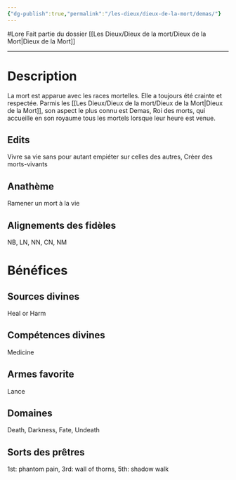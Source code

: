```yaml
---
{"dg-publish":true,"permalink":"/les-dieux/dieux-de-la-mort/demas/"}
---
```


#Lore 
Fait partie du dossier [[Les Dieux/Dieux de la mort/Dieux de la Mort\|Dieux de la Mort]]

-------

# Description
La mort est apparue avec les races mortelles. Elle a toujours été crainte et respectée.
Parmis les [[Les Dieux/Dieux de la mort/Dieux de la Mort\|Dieux de la Mort]], son aspect le plus connu est Demas, Roi des morts, qui accueille en son royaume tous les mortels lorsque leur heure est venue.
## Edits
Vivre sa vie sans pour autant empiéter sur celles des autres, Créer des morts-vivants
## Anathème
Ramener un mort à la vie
## Alignements des fidèles
NB, LN, NN, CN, NM
# Bénéfices
## Sources divines
Heal or Harm
## Compétences divines
Medicine
## Armes favorite
Lance
## Domaines
Death, Darkness, Fate, Undeath
## Sorts des prêtres
1st: phantom pain, 3rd: wall of thorns, 5th: shadow walk
